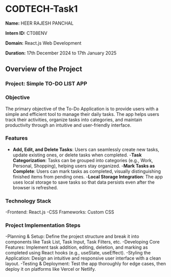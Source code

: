 # CODTECH-Task1
**Name:** HEER RAJESH PANCHAL

**Intern ID:** CT08ENV

**Domain:** React.js Web Development

**Duration:** 17th December 2024 to 17th January 2025

## Overview of the Project

### Project: Simple TO-DO LIST APP

### Objective
The primary objective of the To-Do Application is to provide users with a simple and efficient tool to manage their daily tasks. The app helps users track their activities, organize tasks into categories, and maintain productivity through an intuitive and user-friendly interface.

### Features
- **Add, Edit, and Delete Tasks**: Users can seamlessly create new tasks, update existing ones, or delete tasks when completed.
-**Task Categorization**: Tasks can be grouped into categories (e.g., Work, Personal, Shopping), helping users stay organized.
-**Mark Tasks as Complete**: Users can mark tasks as completed, visually distinguishing finished items from pending ones.
-**Local Storage Integration**: The app uses local storage to save tasks so that data persists even after the browser is refreshed.

### Technology Stack
-Frontend: React.js
-CSS Frameworks: Custom CSS

### Project Implementation Steps
-Planning & Setup: Define the project structure and break it into components like Task List, Task Input, Task Filters, etc.
-Developing Core Features: Implement task addition, editing, deletion, and marking as completed using React hooks (e.g., useState, useEffect).
-Styling the Application: Design an intuitive and responsive user interface with a clean layout.
-Testing & Deployment: Test the app thoroughly for edge cases, then deploy it on platforms like Vercel or Netlify.


